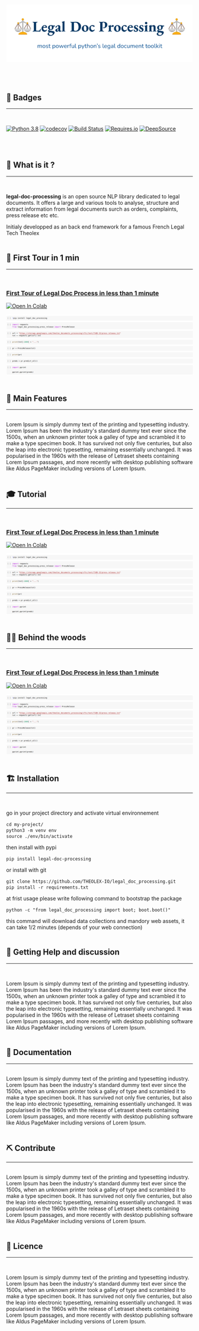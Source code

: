 <div align="center" >
    <img src="./images/legaldoc_banner_8.svg"><br>
    <h1 style="display:none" >Legal-doc-processing : powerful Python legal document toolkit
    </h1>
</div>

<br>
<br>
<br>


## 🥇 Badges  
--------------------
<br>

[![Python 3.8](https://img.shields.io/badge/python-3.8-blue.svg)](https://www.python.org/downloads/release/python-380/)
[![codecov](https://codecov.io/gh/THEOLEX-IO/legal_doc_processing/branch/master/graph/badge.svg)](https://codecov.io/gh/THEOLEX-IO/legal_doc_processing)
[![Build Status](https://travis-ci.org/mtchavez/python-package-boilerplate.png?branch=master)](https://travis-ci.org/mtchavez/python-package-boilerplate)
[![Requires.io](https://requires.io/github/mtchavez/python-package-boilerplate/requirements.svg?branch=master)](https://requires.io/github/mtchavez/python-package-boilerplate/requirements?branch=master)
[![DeepSource](https://deepsource.io/gh/THEOLEX-IO/legal_doc_processing.svg/?label=active+issues&show_trend=true)](https://deepsource.io/gh/THEOLEX-IO/legal_doc_processing/?ref=repository-badge)

<br>
<br>


## 🔎 What is it ? 
--------------------
<br>

**legal-doc-processing** is an open source NLP library dedicated to legal documents. It offers a large and various tools to analyse, structure and extract information from legal documents surch as orders, complaints, press release etc etc.
<br>

Initialy developped as an back end framework for a famous French Legal Tech Theolex
<br>
<br>

## 🏁 First Tour in 1 min 
--------------------
<br>

### [First Tour of Legal Doc Process in less than 1 minute](https://colab.research.google.com/github/THEOLEX-IO/legal_doc_processing/blob/feature/readme/notebooks/first_tour.ipynb)

[![Open In Colab](https://colab.research.google.com/assets/colab-badge.svg)](https://colab.research.google.com/github/THEOLEX-IO/legal_doc_processing/blob/feature/readme/notebooks/first_tour.ipynb) 


<a href="https://colab.research.google.com/github/THEOLEX-IO/legal_doc_processing/blob/feature/readme/notebooks/first_tour.ipynb">  <img src="./images/first_tour.png"><br></a>
<br>


## 🌟 Main Features
--------------------

<br>
Lorem Ipsum is simply dummy text of the printing and typesetting industry. Lorem Ipsum has been the industry's standard dummy text ever since the 1500s, when an unknown printer took a galley of type and scrambled it to make a type specimen book. It has survived not only five centuries, but also the leap into electronic typesetting, remaining essentially unchanged. It was popularised in the 1960s with the release of Letraset sheets containing Lorem Ipsum passages, and more recently with desktop publishing software like Aldus PageMaker including versions of Lorem Ipsum.

<br>
<br>


## 🎓 Tutorial 
--------------------
<br>

### [First Tour of Legal Doc Process in less than 1 minute](https://colab.research.google.com/github/THEOLEX-IO/legal_doc_processing/blob/feature/readme/notebooks/first_tour.ipynb)

[![Open In Colab](https://colab.research.google.com/assets/colab-badge.svg)](https://colab.research.google.com/github/THEOLEX-IO/legal_doc_processing/blob/feature/readme/notebooks/first_tour.ipynb) 


<a href="https://colab.research.google.com/github/THEOLEX-IO/legal_doc_processing/blob/feature/readme/notebooks/first_tour.ipynb">  <img src="./images/first_tour.png"><br></a>
<br>


## 👨‍🔧 Behind the woods 
--------------------
<br>

### [First Tour of Legal Doc Process in less than 1 minute](https://colab.research.google.com/github/THEOLEX-IO/legal_doc_processing/blob/feature/readme/notebooks/first_tour.ipynb)

[![Open In Colab](https://colab.research.google.com/assets/colab-badge.svg)](https://colab.research.google.com/github/THEOLEX-IO/legal_doc_processing/blob/feature/readme/notebooks/first_tour.ipynb) 


<a href="https://colab.research.google.com/github/THEOLEX-IO/legal_doc_processing/blob/feature/readme/notebooks/first_tour.ipynb">  <img src="./images/first_tour.png"><br></a>
<br>


## 🏗️ Installation
--------------------
<br>

go in your project directory and activate virtual environnement
```
cd my-project/
python3 -m venv env
source ./env/bin/activate
```

then install with pypi
```
pip install legal-doc-processing
```

or install with git 
```
git clone https://github.com/THEOLEX-IO/legal_doc_processing.git
pip install -r requirements.txt
```

at frist usage please write following command to bootstrap the package
```
python -c "from legal_doc_processing import boot; boot.boot()"
```
this command will download data collections and mandory web assets, it can take 1/2 minutes (depends of your web  connection)
<br>
<br>


## 💬 Getting Help and discussion
--------------------
<br>

Lorem Ipsum is simply dummy text of the printing and typesetting industry. Lorem Ipsum has been the industry's standard dummy text ever since the 1500s, when an unknown printer took a galley of type and scrambled it to make a type specimen book. It has survived not only five centuries, but also the leap into electronic typesetting, remaining essentially unchanged. It was popularised in the 1960s with the release of Letraset sheets containing Lorem Ipsum passages, and more recently with desktop publishing software like Aldus PageMaker including versions of Lorem Ipsum.
<br>
<br>


## 📕 Documentation 
--------------------

<br>
Lorem Ipsum is simply dummy text of the printing and typesetting industry. Lorem Ipsum has been the industry's standard dummy text ever since the 1500s, when an unknown printer took a galley of type and scrambled it to make a type specimen book. It has survived not only five centuries, but also the leap into electronic typesetting, remaining essentially unchanged. It was popularised in the 1960s with the release of Letraset sheets containing Lorem Ipsum passages, and more recently with desktop publishing software like Aldus PageMaker including versions of Lorem Ipsum.
<br>
<br>

## ⛏️ Contribute
--------------------
<br>
Lorem Ipsum is simply dummy text of the printing and typesetting industry. Lorem Ipsum has been the industry's standard dummy text ever since the 1500s, when an unknown printer took a galley of type and scrambled it to make a type specimen book. It has survived not only five centuries, but also the leap into electronic typesetting, remaining essentially unchanged. It was popularised in the 1960s with the release of Letraset sheets containing Lorem Ipsum passages, and more recently with desktop publishing software like Aldus PageMaker including versions of Lorem Ipsum.
<br>
<br>


## 🔏 Licence
--------------------
<br>

Lorem Ipsum is simply dummy text of the printing and typesetting industry. Lorem Ipsum has been the industry's standard dummy text ever since the 1500s, when an unknown printer took a galley of type and scrambled it to make a type specimen book. It has survived not only five centuries, but also the leap into electronic typesetting, remaining essentially unchanged. It was popularised in the 1960s with the release of Letraset sheets containing Lorem Ipsum passages, and more recently with desktop publishing software like Aldus PageMaker including versions of Lorem Ipsum.
<br>
<br>
